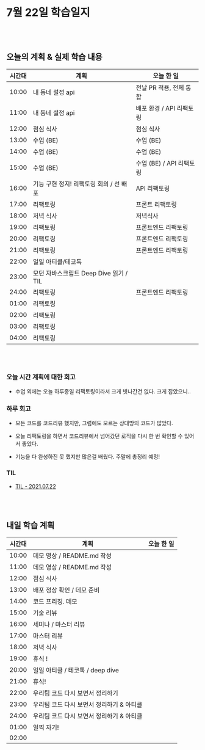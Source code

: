 # 7월 22일 학습일지

<br/>
<br/>

## 오늘의 계획 & 실제 학습 내용

| 시간대 | 계획                                    | 오늘 한 일               |
| ------ | --------------------------------------- | ------------------------ |
| 10:00  | 내 동네 설정 api                        | 전날 PR 적용, 전체 통합  |
| 11:00  | 내 동네 설정 api                        | 배포 환경 / API 리팩토링 |
| 12:00  | 점심 식사                               | 점심 식사                |
| 13:00  | 수업 (BE)                               | 수업 (BE)                |
| 14:00  | 수업 (BE)                               | 수업 (BE)                |
| 15:00  | 수업 (BE)                               | 수업 (BE) / API 리팩토링 |
| 16:00  | 기능 구현 정지! 리팩토링 회의 / 선 배포 | API 리팩토링             |
| 17:00  | 리팩토링                                | 프론트 리팩토링          |
| 18:00  | 저녁 식사                               | 저녁식사                 |
| 19:00  | 리팩토링                                | 프론트엔드 리팩토링      |
| 20:00  | 리팩토링                                | 프론트엔드 리팩토링      |
| 21:00  | 리팩토링                                | 프론트엔드 리팩토링      |
| 22:00  | 일일 아티클/테코톡                      |                          |
| 23:00  | 모던 자바스크립트 Deep Dive 읽기 / TIL  |                          |
| 24:00  | 리팩토링                                | 프론트엔드 리팩토링      |
| 01:00  | 리팩토링                                |                          |
| 02:00  | 리팩토링                                |                          |
| 03:00  | 리팩토링                                |                          |
| 04:00  | 리팩토링                                |                          |

<br/>
<br/>

### 오늘 시간 계획에 대한 회고

- 수업 외에는 오늘 하루종일 리팩토링이라서 크게 빗나간건 없다. 크게 잡았으니..

### 하루 회고

- 모든 코드를 코드리뷰 했지만, 그럼에도 모르는 상대방의 코드가 많았다.

- 오늘 리팩토링을 하면서 코드리뷰에서 넘어갔던 로직을 다시 한 번 확인할 수 있어서 좋았다.

- 기능을 다 완성하진 못 했지만 많은걸 배웠다. 주말에 총정리 예정!

### TIL

- [TIL - 2021.07.22](https://velog.io/@jjuny546/TIL-2021.07.22)

<br/>
<br/>

## 내일 학습 계획

| 시간대 | 계획                                      | 오늘 한 일 |
| ------ | ----------------------------------------- | ---------- |
| 10:00  | 데모 영상 / README.md 작성                |            |
| 11:00  | 데모 영상 / README.md 작성                |            |
| 12:00  | 점심 식사                                 |            |
| 13:00  | 배포 정상 확인 / 데모 준비                |            |
| 14:00  | 코드 프리징. 데모                         |            |
| 15:00  | 기술 리뷰                                 |            |
| 16:00  | 세미나 / 마스터 리뷰                      |            |
| 17:00  | 마스터 리뷰                               |            |
| 18:00  | 저녁 식사                                 |            |
| 19:00  | 휴식 !                                    |            |
| 20:00  | 일일 아티클 / 테코톡 / deep dive          |            |
| 21:00  | 휴식!                                     |            |
| 22:00  | 우리팀 코드 다시 보면서 정리하기          |            |
| 23:00  | 우리팀 코드 다시 보면서 정리하기 & 아티클 |            |
| 24:00  | 우리팀 코드 다시 보면서 정리하기 & 아티클 |            |
| 01:00  | 일찍 자기!                                |            |
| 02:00  |                                           |            |
